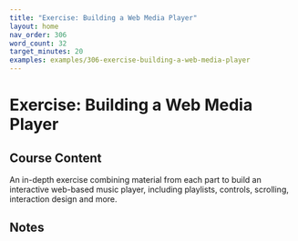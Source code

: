 ```yaml
---
title: "Exercise: Building a Web Media Player"
layout: home
nav_order: 306
word_count: 32
target_minutes: 20
examples: examples/306-exercise-building-a-web-media-player
---
```

# Exercise: Building a Web Media Player

## Course Content

An in-depth exercise combining material from each part to build an interactive web-based music player, including playlists, controls, scrolling, interaction design and more.

## Notes













